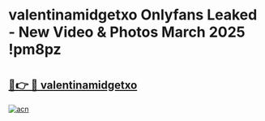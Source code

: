 # valentinamidgetxo Onlyfans Leaked - New Video & Photos March 2025 !pm8pz

# <h2><a href="https://4brdse.iuczelnia.edu.pl?title=valentinamidgetxo&ref=pm8pz">🔗👉 🔴 valentinamidgetxo</a></h2>

[![acn](https://github.com/user-attachments/assets/0f9c940e-d8b0-45ae-aac7-cd30a18b3e1c)](https://4brdse.iuczelnia.edu.pl?title=valentinamidgetxo&ref=pm8pz)

